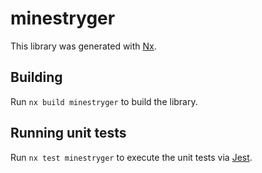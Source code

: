 # minestryger

This library was generated with [Nx](https://nx.dev).

## Building

Run `nx build minestryger` to build the library.

## Running unit tests

Run `nx test minestryger` to execute the unit tests via [Jest](https://jestjs.io).
